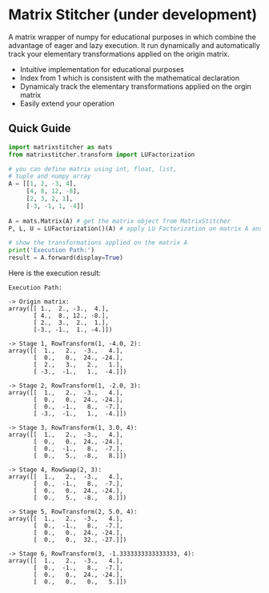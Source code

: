 # Matrix Stitcher (under development)

A matrix wrapper of numpy for educational purposes in which combine the advantage of eager and lazy execution. It run dynamically and automatically track your elementary transformations applied on the origin matrix.

- Intuitive implementation for educational purposes 
- Index from 1 which is consistent with the mathematical declaration
- Dynamicaly track the elementary transformations applied on the orgin matrix
- Easily extend your operation

## Quick Guide
```python
import matrixstitcher as mats 
from matrixstitcher.transform import LUFactorization

# you can define matrix using int, float, list, 
# tuple and numpy array
A = [[1, 2, -3, 4], 
     [4, 8, 12, -8], 
     [2, 3, 2, 1], 
     [-3, -1, 1, -4]] 
     
A = mats.Matrix(A) # get the matrix object from MatrixStitcher
P, L, U = LUFactorization()(A) # apply LU Factorization on matrix A and get the results

# show the transformations applied on the matrix A
print('Execution Path:')
result = A.forward(display=True)
```
Here is the execution result:
```
Execution Path:

-> Origin matrix:
array([[ 1.,  2., -3.,  4.],
       [ 4.,  8., 12., -8.],
       [ 2.,  3.,  2.,  1.],
       [-3., -1.,  1., -4.]])

-> Stage 1, RowTransform(1, -4.0, 2):
array([[  1.,   2.,  -3.,   4.],     
       [  0.,   0.,  24., -24.],     
       [  2.,   3.,   2.,   1.],     
       [ -3.,  -1.,   1.,  -4.]])    

-> Stage 2, RowTransform(1, -2.0, 3):
array([[  1.,   2.,  -3.,   4.],     
       [  0.,   0.,  24., -24.],     
       [  0.,  -1.,   8.,  -7.],     
       [ -3.,  -1.,   1.,  -4.]])    

-> Stage 3, RowTransform(1, 3.0, 4): 
array([[  1.,   2.,  -3.,   4.],     
       [  0.,   0.,  24., -24.],     
       [  0.,  -1.,   8.,  -7.],     
       [  0.,   5.,  -8.,   8.]])    

-> Stage 4, RowSwap(2, 3):      
array([[  1.,   2.,  -3.,   4.],
       [  0.,  -1.,   8.,  -7.],
       [  0.,   0.,  24., -24.],
       [  0.,   5.,  -8.,   8.]])

-> Stage 5, RowTransform(2, 5.0, 4):
array([[  1.,   2.,  -3.,   4.],
       [  0.,  -1.,   8.,  -7.],
       [  0.,   0.,  24., -24.],
       [  0.,   0.,  32., -27.]])

-> Stage 6, RowTransform(3, -1.3333333333333333, 4):
array([[  1.,   2.,  -3.,   4.],
       [  0.,  -1.,   8.,  -7.],
       [  0.,   0.,  24., -24.],
       [  0.,   0.,   0.,   5.]])
```

